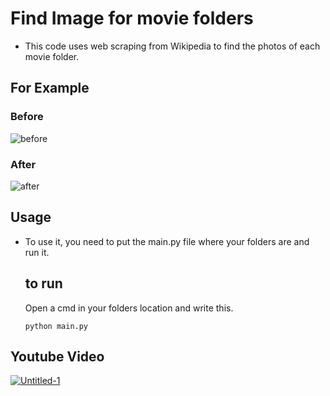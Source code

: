 # Find Image for movie folders

+ This code uses web scraping from Wikipedia to find the photos of each movie folder.

## For Example

### Before
![before](https://user-images.githubusercontent.com/130315073/233803677-1e0a3efd-4096-455b-8e5c-843a88992bac.png)
### After
![after](https://user-images.githubusercontent.com/130315073/233803679-12992563-9c18-4cce-bac5-b7972e6cd7fd.png)


## Usage
+ To use it, you need to put the main.py file where your folders are and run it.
  ## to run
  Open a cmd in your folders location and write this.
  
  ~~~
  python main.py
  ~~~


## Youtube Video

[![Untitled-1](https://user-images.githubusercontent.com/130315073/233806694-7880bd62-40de-43d6-afb1-2185937264ea.png)](https://www.youtube.com/watch?v=frMoFrhScGA)
